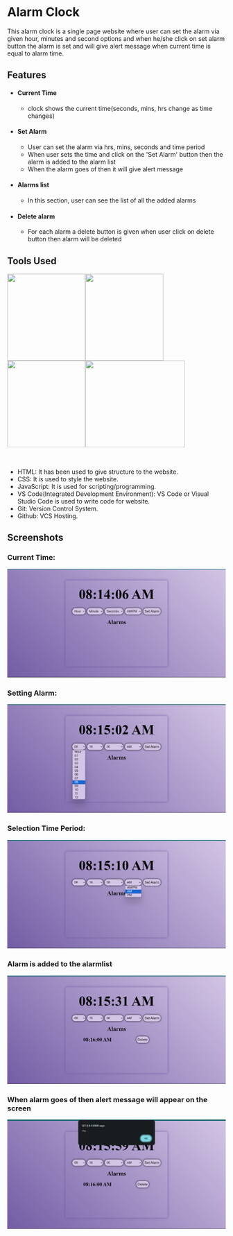 # Alarm Clock

This alarm clock is a single page website where user can set the alarm via given hour, minutes and second options and when he/she click on set alarm button the alarm is set and will give alert message when current time is equal to alarm time.

## Features

<ul>
    <li><h4>Current Time</h4>
        <ul><li>clock shows the current time(seconds, mins, hrs change as time changes)</li></ul>
    </li>
    <li><h4>Set Alarm</h4>
        <ul>
            <li>User can set the alarm via hrs, mins, seconds and time period</li>
            <li>When user sets the time and click on the 'Set Alarm' button then the alarm is added to the alarm list</li>
            <li>When the alarm goes of then it will give alert message</li>
        </ul>
    </li>
    <li><h4>Alarms list</h4>
        <ul>
            <li>In this section, user can see the list of all the added alarms</li>
        </ul>
    </li>
    <li><h4>Delete alarm</h4>
        <ul>
            <li>For each alarm a delete button is given when user click on delete button then alarm will be deleted</li>
        </ul>
    </li>
</ul>

## Tools Used

<div style="display: flex; flex-wrap: wrap">
    <img style="display: inline-block" src="https://cdn.pixabay.com/photo/2018/05/08/21/28/html5-3384014_1280.png" height="200px" width="180px">
    <img style="display: inline-block" src="https://cdn.pixabay.com/photo/2017/08/05/11/16/logo-2582747_1280.png" height="200px" width="180px">
    <img style="display: inline-block" src="https://cdn.pixabay.com/photo/2015/04/23/17/41/javascript-736400_1280.png" height="200px" width="180px">
    <img style="display: inline-block" src="https://code.visualstudio.com/assets/images/code-stable.png" height="200px" width="230px">
</div>
<br>
<br>
<ul>
    <li>HTML: It has been used to give structure to the website.</li>
    <li>CSS: It is used to style the website.</li>
    <li>JavaScript: It is used for scripting/programming.</li>
    <li>VS Code(Integrated Development Environment): VS Code or Visual Studio Code is used to write code for website.</li>
    <li>Git: Version Control System.</li>
    <li>Github: VCS Hosting.</li>
</ul>

## Screenshots

### Current Time:
<img src="/screenshots/firstpage.png">

### Setting Alarm:
<img src="/screenshots/secondpage.png">

### Selection Time Period:
<img src="/screenshots/thirdpage.png">

### Alarm is added to the alarmlist
<img src="/screenshots/fourthpage.png">

### When alarm goes of then alert message will appear on the screen
<img src="/screenshots/fifthpage.png">
